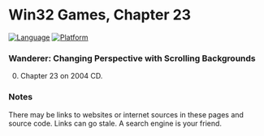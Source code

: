 # Win32 Games, Chapter 23
[![Language](https://img.shields.io/badge/Language%20-C++-blue.svg)](https://github.com/GeorgePimpleton/Win32-games/)
[![Platform](https://img.shields.io/badge/Platform%20-Win32-blue.svg)](https://github.com/GeorgePimpleton/Win32-games/)
### Wanderer: Changing Perspective with Scrolling Backgrounds

0. Chapter 23 on 2004 CD.

### Notes
There may be links to websites or internet sources in these pages and source code. Links can go stale. A search engine is your friend.
